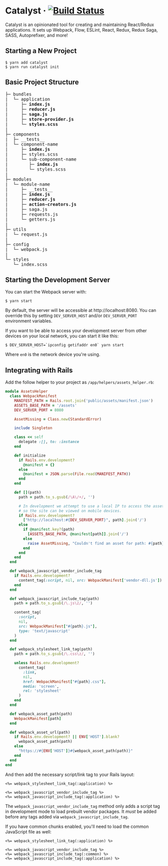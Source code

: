 # Catalyst &middot; [![Build Status](https://travis-ci.org/friendsoftheweb/catalyst.svg?branch=master)](https://travis-ci.org/friendsoftheweb/catalyst)

Catalyst is an opinionated tool for creating and maintaining React/Redux applications. It sets up Webpack, Flow, ESLint, React, Redux, Redux Saga, SASS, Autoprefixer, and more!

## Starting a New Project

```
$ yarn add catalyst
$ yarn run catalyst init
```

## Basic Project Structure

<pre>
├─ bundles
|  └─ application
|     ├─ <b>index.js</b>
|     ├─ <b>reducer.js</b>
|     ├─ <b>saga.js</b>
|     ├─ <b>store-provider.js</b>
|     └─ <b>styles.scss</b>
|
├─ components
|  ├─ __tests__
|  └─ component-name
|     ├─ <b>index.js</b>
|     ├─ styles.scss
|     └─ sub-component-name
|        ├─ <b>index.js</b>
|        └─ styles.scss
|
├─ modules
|  └─ module-name
|     ├─ __tests__
|     ├─ <b>index.js</b>
|     ├─ <b>reducer.js</b>
|     ├─ <b>action-creators.js</b>
|     ├─ saga.js
|     ├─ requests.js
|     └─ getters.js
|
├─ utils
|  └─ request.js
|
├─ config
|  └─ webpack.js
|
└─ styles
   └─ index.scss
</pre>

## Starting the Development Server

You can start the Webpack server with:

```
$ yarn start
```

By default, the server will be accessible at http://localhost:8080. You can override this by setting
`DEV_SERVER_HOST` and/or `DEV_SERVER_PORT` environment variables.

If you want to be able to access your development server from other devices on your local network,
you can start it like this:

```
$ DEV_SERVER_HOST=`ipconfig getifaddr en0` yarn start
```

Where `en0` is the network device you're using.

## Integrating with Rails

Add the follow helper to your project as `/app/helpers/assets_helper.rb`:

```ruby
module AssetsHelper
  class WebpackManifest
    MANIFEST_PATH = Rails.root.join('public/assets/manifest.json')
    ASSETS_BASE_PATH = '/assets'
    DEV_SERVER_PORT = 8080

    AssetMissing = Class.new(StandardError)

    include Singleton

    class << self
      delegate :[], to: :instance
    end

    def initialize
      if Rails.env.development?
        @manifest = {}
      else
        @manifest = JSON.parse(File.read(MANIFEST_PATH))
      end
    end

    def [](path)
      path = path.to_s.gsub(/\A\/+/, '')

      # In development we attempt to use a local IP to access the assets on the Webpack dev server
      # so the site can be viewed on mobile devices.
      if Rails.env.development?
        ["http://localhost:#{DEV_SERVER_PORT}", path].join('/')
      else
        if @manifest.key?(path)
          [ASSETS_BASE_PATH, @manifest[path]].join('/')
        else
          raise AssetMissing, "Couldn't find an asset for path: #{path}"
        end
      end
    end
  end

  def webpack_javascript_vendor_include_tag
    if Rails.env.development?
      content_tag(:script, nil, src: WebpackManifest['vendor-dll.js'])
    end
  end

  def webpack_javascript_include_tag(path)
    path = path.to_s.gsub(/\.js\z/, '')

    content_tag(
      :script,
      nil,
      src: WebpackManifest["#{path}.js"],
      type: 'text/javascript'
    )
  end

  def webpack_stylesheet_link_tag(path)
    path = path.to_s.gsub(/\.css\z/, '')

    unless Rails.env.development?
      content_tag(
        :link,
        nil,
        href: WebpackManifest["#{path}.css"],
        media: 'screen',
        rel: 'stylesheet'
      )
    end
  end

  def webpack_asset_path(path)
    WebpackManifest[path]
  end

  def webpack_asset_url(path)
    if Rails.env.development? || ENV['HOST'].blank?
      webpack_asset_path(path)
    else
      "https://#{ENV['HOST']}#{webpack_asset_path(path)}"
    end
  end
end
```

And then add the necessary script/link tag to your Rails layout:

```erb
<%= webpack_stylesheet_link_tag(:application) %>

<%= webpack_javascript_vendor_include_tag %>
<%= webpack_javascript_include_tag(:application) %>
```

The `webpack_javascript_vendor_include_tag` method only adds a script tag in
development mode to load prebuilt vendor packages. It _must_ be added before
any tags added via `webpack_javascript_include_tag`.

If you have common chunks enabled, you'll need to load the common JavaScript
file as well:

```erb
<%= webpack_stylesheet_link_tag(:application) %>

<%= webpack_javascript_vendor_include_tag %>
<%= webpack_javascript_include_tag(:common) %>
<%= webpack_javascript_include_tag(:application) %>
```
